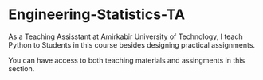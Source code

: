 # Engineering-Statistics-TA
As a Teaching Assisstant at Amirkabir University of Technology, I teach Python to Students in this course besides designing practical assignments.

You can have access to both teaching materials and assingments in this section.

